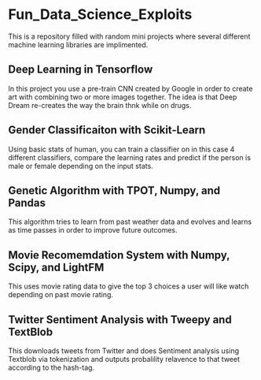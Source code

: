 # Fun_Data_Science_Exploits
This is a repository filled with random mini projects where several different machine learning libraries are implimented. 
## Deep Learning in Tensorflow
In this project you use a pre-train CNN created by Google in order to create art with combining two or more images together. The idea is that Deep Dream re-creates the way the brain thnk while on drugs.
## Gender Classificaiton with Scikit-Learn
Using basic stats of human, you can train a classifier on in this case 4 different classifiers, compare the learning rates and predict if the person is male or female depending on the input stats.
## Genetic Algorithm with TPOT, Numpy, and Pandas
This algorithm tries to learn from past weather data and evolves and learns as time passes in order to improve future outcomes.
## Movie Recomemdation System with Numpy, Scipy, and LightFM
This uses movie rating data to give the top 3 choices a user will like watch depending on past movie rating.
## Twitter Sentiment Analysis with Tweepy and TextBlob
This downloads tweets from Twitter and does Sentiment analysis using Textblob via tokenization and outputs probalility relavence to that tweet according to the hash-tag.
